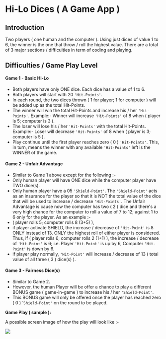 # Hi-Lo Dices ( A Game App )

## Introduction

Two players ( one human and the computer ).  Using just dices of value 1 to 6, the winner is the one that throw / roll the highest value.  There are a total of 3 major sections / difficulties in term of coding and playing.

## Difficulties / Game Play Level

#### Game 1 - Basic Hi-Lo

- Both players have only ONE dice.  Each dice has a value of 1 to 6.
- Both players will start with 20 `'Hit-Points'`.
- In each round, the two dices thrown ( 1 for player; 1 for computer ) will be added up as the total Hit-Points.
- The winner will win the total Hit-Points and increase his / her `'Hit-Points'`.  Example:- Winner will increase `'Hit-Points'` of 8 when ( player is 5; computer is 3 ).
- The loser will lose his / her `'Hit-Points'` with the total Hit-Points.  Example:- Loser will decrease `'Hit-Points'` of 8 when ( player is 3; computer is 5 ).
- Play continue until the first player reaches zero ( 0 ) `'Hit-Points'`.  This, in turn, means the winner with any available `'Hit-Points'` left is the WINNER of the game.

#### Game 2 - Unfair Advantage

- Similar to Game 1 above except for the following :-
- Only human player will have ONE dice while the computer player have TWO dice(s).
- Only human player have a 05 `'Shield-Point'`.  The `'Shield-Point'` acts as an insurance for the player so that it is NOT the total value of the dice that will be used to increase / decrease `'Hit-Points'`.  The Unfair Advantage is cause now the computer has two ( 2 ) dice and there's a very high chance for the computer to roll a value of 7 to 12; against 1 to 6 only for the player.  As an example :-
- ( player rolls 5; computer rolls 8 (3+5) ),
- if player activate SHIELD, the increase / decrease of `'Hit-Point'` is 8 ONLY instead of 13.  ONLY the highest roll of either player is considered.  Thus, if ( player rolls 6; computer rolls 2 (1+1) ), the increase / decrease of `'Hit-Point'` is 6; i.e. Player `'Hit-Point'` is up by 6, Computer `'Hit-Point'` is down by 6.
- if player play normally, `'Hit-Point'` will increase / decrease of 13 ( total value of all three ( 3 ) dice(s) ).

#### Game 3 - Fairness Dice(s)

- Similar to Game 2.
- However, the human Player will be offer a chance to play a different BONUS game ( game-in-game ) to increase his / her `'Shield-Point'`.
- This BONUS game will only be offered once the player has reached zero ( 0 ) '`Shield-Point'` on the round to be played.

**Game Play ( sample ):**

A possible screen image of how the play will look like :-

<p style="text-align:left">
<img src="https://i.imgur.com/M25CWm9.png">
</p>

